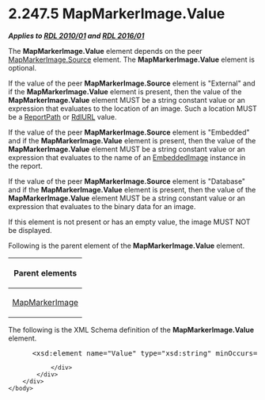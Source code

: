 <html dir="LTR" xmlns:mshelp="http://msdn.microsoft.com/mshelp" xmlns:ddue="http://ddue.schemas.microsoft.com/authoring/2003/5" xmlns:xlink="http://www.w3.org/1999/xlink" xmlns:tool="http://www.microsoft.com/tooltip">
    <head>
        <meta http-equiv="Content-Type" content="text/html; CHARSET=utf-8"></meta>
        <meta name="save" content="history"></meta>
        <title>2.247.5 MapMarkerImage.Value</title>
        <xml>
            <mshelp:toctitle title="2.247.5 MapMarkerImage.Value"></mshelp:toctitle>
            <mshelp:rltitle title="[MS-RDL]: MapMarkerImage.Value"></mshelp:rltitle>
            <mshelp:keyword index="A" term="8329ca03-2ea4-4088-a1ea-2d9f42ba3cbe"></mshelp:keyword>
            <mshelp:attr name="DCSext.ContentType" value="open specification"></mshelp:attr>
            <mshelp:attr name="AssetID" value="8329ca03-2ea4-4088-a1ea-2d9f42ba3cbe"></mshelp:attr>
            <mshelp:attr name="TopicType" value="kbRef"></mshelp:attr>
            <mshelp:attr name="DCSext.Title" value="[MS-RDL]: MapMarkerImage.Value" />
        </xml>
    </head>
    <body>
        <div id="header">
            <h1 class="heading">2.247.5 MapMarkerImage.Value</h1>
        </div>
        <div id="mainSection">
            <div id="mainBody">
                <div id="allHistory" class="saveHistory"></div>
                <div id="sectionSection0" class="section" name="collapseableSection">
                    

<p><b><i>Applies to </i></b><a href="3428e690-a348-4ec7-8a6a-8efb42d2cdee.md"><b><i>RDL 2010/01</i></b></a><b><i>
and </i></b><a href="52ce3983-2bfc-4e72-9359-42aaf5fe4509.md"><b><i>RDL 2016/01</i></b></a></p>

<p>The <b>MapMarkerImage.Value</b> element depends on the peer <a href="8e44069e-bf59-47df-b048-5e8b81ab575b.md">MapMarkerImage.Source</a>
element. The <b>MapMarkerImage.Value</b> element is optional. </p>

<p>If the value of the peer <b>MapMarkerImage.Source</b>
element is &quot;External&quot; and if the <b>MapMarkerImage.Value</b> element
is present, then the value of the <b>MapMarkerImage.Value</b> element MUST be a
string constant value or an expression that evaluates to the location of an
image. Such a location MUST be a <a href="0e8ab873-6565-45f0-a61f-2d7da8e1ff74.md">ReportPath</a> or <a href="6977536e-dae7-44f3-a737-a249567cf172.md">RdlURL</a> value. </p>

<p>If the value of the peer <b>MapMarkerImage.Source</b>
element is &quot;Embedded&quot; and if the <b>MapMarkerImage.Value</b> element
is present, then the value of the <b>MapMarkerImage.Value</b> element MUST be a
string constant value or an expression that evaluates to the name of an <a href="6cdb345a-b502-4eee-84fd-de5ccf2a40e7.md">EmbeddedImage</a> instance in
the report. </p>

<p>If the value of the peer <b>MapMarkerImage.Source</b>
element is &quot;Database&quot; and if the <b>MapMarkerImage.Value</b> element
is present, then the value of the <b>MapMarkerImage.Value</b> element MUST be a
string constant value or an expression that evaluates to the binary data for an
image. </p>

<p>If this element is not present or has an empty value, the
image MUST NOT be displayed.</p>

<p>Following is the parent element of the <b>MapMarkerImage.Value</b>
element.</p>

<table>
 <thead>
  <tr>
   <th>
   <p>Parent elements</p>
   </th>
  </tr>
 </thead>
 <tr>
  <td>
  <p><a href="d31b353a-74ed-40cb-9031-7c5cf39a3056.md">MapMarkerImage</a></p>
  </td>
 </tr>
</table>

<p>The following is the XML Schema definition of the <b>MapMarkerImage.Value</b>
element.</p>

<dl>
<dd>
<div><pre> &lt;xsd:element name=&quot;Value&quot; type=&quot;xsd:string&quot; minOccurs=&quot;0&quot; /&gt;
</pre></div>
</dd></dl>


                </div>
            </div>
        </div>
    </body>
</html>